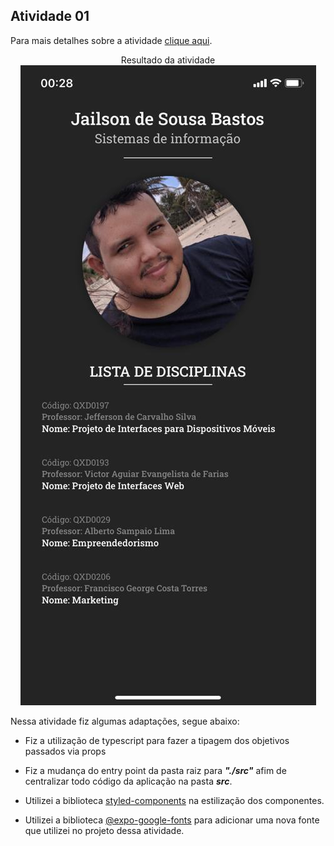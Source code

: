 ## Atividade  01

Para mais detalhes sobre a atividade [clique aqui](https://github.com/JailsonSousa/pidm-2020.2/blob/main/atv01/ATV1.pdf).


<p align="center">
  Resultado da atividade
  <img src="https://github.com/JailsonSousa/pidm-2020.2/blob/main/atv01/ATV1.jpeg" alt="Resultado da atividade"/>
</p>

Nessa atividade fiz algumas adaptações, segue abaixo:

 - Fiz a utilização de typescript para fazer a tipagem dos objetivos passados via props
 
 - Fiz a mudança do entry point da pasta raiz para ***"./src"*** afim de centralizar todo código da aplicação na pasta ***src***.
 
 - Utilizei a biblioteca [styled-components](https://styled-components.com/) na estilização dos componentes.
 - Utilizei a biblioteca [@expo-google-fonts](https://github.com/expo/google-fonts) para adicionar uma nova fonte que utilizei no projeto dessa atividade.
